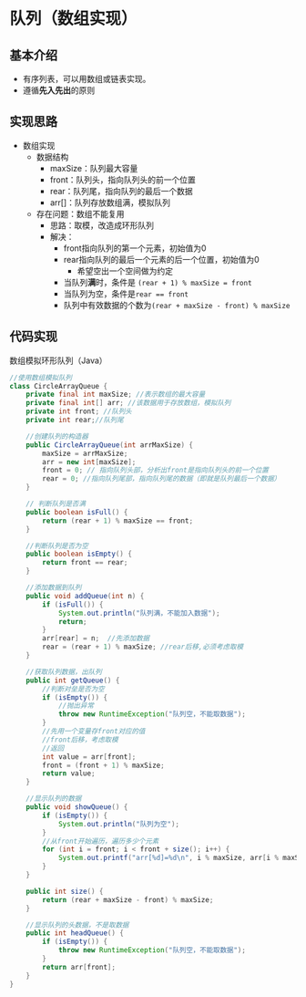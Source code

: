 # 队列（数组实现）

## 基本介绍

- 有序列表，可以用数组或链表实现。
- 遵循**先入先出**的原则

## 实现思路

- 数组实现
  - 数据结构
    - maxSize：队列最大容量
    - front：队列头，指向队列头的前一个位置
    - rear：队列尾，指向队列的最后一个数据
    - arr[]：队列存放数组满，模拟队列
  - 存在问题：数组不能复用
    - 思路：取模，改造成环形队列
    - 解决：
      - front指向队列的第一个元素，初始值为0
      - rear指向队列的最后一个元素的后一个位置，初始值为0
        - 希望空出一个空间做为约定
      - 当队列**满**时，条件是 `(rear + 1) % maxSize = front`
      - 当队列为空，条件是`rear == front`
      - 队列中有效数据的个数为`(rear + maxSize - front) % maxSize`

## 代码实现

数组模拟环形队列（Java）

```java
//使用数组模拟队列
class CircleArrayQueue {
    private final int maxSize; //表示数组的最大容量
    private final int[] arr; //该数据用于存放数组，模拟队列
    private int front; //队列头
    private int rear;//队列尾

    //创建队列的构造器
    public CircleArrayQueue(int arrMaxSize) {
        maxSize = arrMaxSize;
        arr = new int[maxSize];
        front = 0; // 指向队列头部，分析出front是指向队列头的前一个位置
        rear = 0; //指向队列尾部，指向队列尾的数据（即就是队列最后一个数据）
    }

    // 判断队列是否满
    public boolean isFull() {
        return (rear + 1) % maxSize == front;
    }

    //判断队列是否为空
    public boolean isEmpty() {
        return front == rear;
    }

    //添加数据到队列
    public void addQueue(int n) {
        if (isFull()) {
            System.out.println("队列满，不能加入数据");
            return;
        }
        arr[rear] = n;  //先添加数据
        rear = (rear + 1) % maxSize; //rear后移,必须考虑取模
    }

    //获取队列数据，出队列
    public int getQueue() {
        //判断对垒是否为空
        if (isEmpty()) {
            //抛出异常
            throw new RuntimeException("队列空，不能取数据");
        }
        //先用一个变量存front对应的值
        //front后移，考虑取模
        //返回
        int value = arr[front];
        front = (front + 1) % maxSize;
        return value;
    }

    //显示队列的数据
    public void showQueue() {
        if (isEmpty()) {
            System.out.println("队列为空");
        }
        //从front开始遍历，遍历多少个元素
        for (int i = front; i < front + size(); i++) {
            System.out.printf("arr[%d]=%d\n", i % maxSize, arr[i % maxSize]);
        }
    }

    public int size() {
        return (rear + maxSize - front) % maxSize;
    }

    //显示队列的头数据，不是取数据
    public int headQueue() {
        if (isEmpty()) {
            throw new RuntimeException("队列空，不能取数据");
        }
        return arr[front];
    }
}
```

